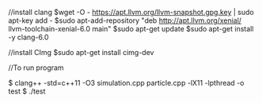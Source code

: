 
//install clang
$wget -O - https://apt.llvm.org/llvm-snapshot.gpg.key | sudo apt-key add -
$sudo apt-add-repository "deb http://apt.llvm.org/xenial/ llvm-toolchain-xenial-6.0 main"
$sudo apt-get update
$sudo apt-get install -y clang-6.0

//install CImg
$sudo apt-get install cimg-dev 


//To run program

$ clang++ -std=c++11 -O3 simulation.cpp particle.cpp -lX11 -lpthread -o test
$ ./test
